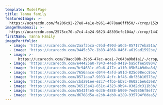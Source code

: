 ```yaml
---
template: ModelPage
title: Tanna family
featuredImage: >-
  https://ucarecdn.com/fa206c92-27e8-4a1e-b961-4078aa8ffb50/-/crop/1526x1144/106,694/-/preview/
imageThumbnail: >-
  https://ucarecdn.com/2575cc70-a7c4-4a24-9823-48393cfc104a/-/crop/1441x2068/149,94/-/preview/
firstName: Tanna Family
imagePortfolio:
  - image: 'https://ucarecdn.com/2aaf3bca-c9bd-490d-a0d5-857177eba51a/'
  - image: 'https://ucarecdn.com/9445c37c-1b83-4068-846f-a619ad1592be/'
  - image: >-
      https://ucarecdn.com/79acd89b-39b5-47ec-aca1-7c043a9bd1a1/-/crop/1732x1970/0,0/-/preview/
  - image: 'https://ucarecdn.com/e44425a0-7943-44ed-9419-ba5dfee50904/'
  - image: 'https://ucarecdn.com/9c94681c-d9a6-417e-a1f0-05b54b9dba8d/'
  - image: 'https://ucarecdn.com/7656aace-d044-4afd-a91d-825d08ecc8be/'
  - image: 'https://ucarecdn.com/0571aaa7-9033-4cfc-bf46-dbf36b16573e/'
  - image: 'https://ucarecdn.com/cbda91ee-e2c7-4fb5-bb8c-0602cbe6d3e8/'
  - image: 'https://ucarecdn.com/36515a41-651c-4323-9b94-03d2dc311b3b/'
  - image: 'https://ucarecdn.com/6543f4e5-6d36-4888-b909-7ed9856f8ef7/'
  - image: 'https://ucarecdn.com/d6788d5a-a2bb-4eb0-a289-935794f0daa5/'
---
```


